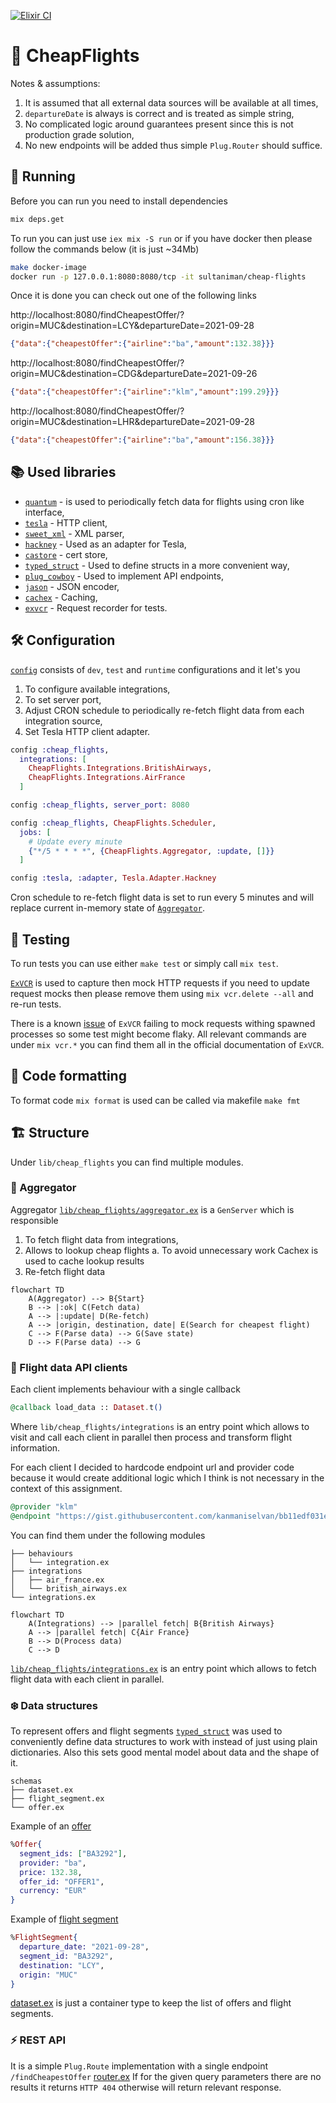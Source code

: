 [![Elixir CI](https://github.com/sultaniman/cheap-flights/actions/workflows/elixir.yml/badge.svg)](https://github.com/sultaniman/cheap-flights/actions/workflows/elixir.yml)

# 🛫 CheapFlights

Notes & assumptions:

  1. It is assumed that all external data sources will be available at all times,
  2. `departureDate` is always is correct and is treated as simple string,
  3. No complicated logic around guarantees present since this is not production grade solution,
  4. No new endpoints will be added thus simple `Plug.Router` should suffice.

## 🏃 Running

Before you can run you need to install dependencies

```sh
mix deps.get
```

To run you can just use `iex mix -S run` or if you have docker then please follow the commands below (it is just ~34Mb)

```sh
make docker-image
docker run -p 127.0.0.1:8080:8080/tcp -it sultaniman/cheap-flights
```

Once it is done you can check out one of the following links


http://localhost:8080/findCheapestOffer/?origin=MUC&destination=LCY&departureDate=2021-09-28

```json
{"data":{"cheapestOffer":{"airline":"ba","amount":132.38}}}
```

http://localhost:8080/findCheapestOffer/?origin=MUC&destination=CDG&departureDate=2021-09-26

```json
{"data":{"cheapestOffer":{"airline":"klm","amount":199.29}}}
```

http://localhost:8080/findCheapestOffer/?origin=MUC&destination=LHR&departureDate=2021-09-28

```json
{"data":{"cheapestOffer":{"airline":"ba","amount":156.38}}}
```

## 📚 Used libraries

* [`quantum`](https://hex.pm/packages/quantum) - is used to periodically fetch data for flights using cron like interface,
* [`tesla`](https://hex.pm/packages/tesla) - HTTP client,
* [`sweet_xml`](https://hex.pm/packages/sweet_xml) - XML parser,
* [`hackney`](https://hex.pm/packages/hackney) - Used as an adapter for Tesla,
* [`castore`](https://hex.pm/packages/castore) - cert store,
* [`typed_struct`](https://hex.pm/packages/typed_struct) - Used to define structs in a more convenient way,
* [`plug_cowboy`](https://hex.pm/packages/plug_cowboy) - Used to implement API endpoints,
* [`jason`](https://hex.pm/packages/jason) - JSON encoder,
* [`cachex`](https://hex.pm/packages/cachex) - Caching,
* [`exvcr`](https://hex.pm/packages/exvcr) - Request recorder for tests.

## 🛠️ Configuration

[`config`](./config/) consists of `dev`, `test` and `runtime` configurations and it let's you

1. To configure available integrations,
2. To set server port,
3. Adjust CRON schedule to periodically re-fetch flight data from each integration source,
4. Set Tesla HTTP client adapter.

```ex
config :cheap_flights,
  integrations: [
    CheapFlights.Integrations.BritishAirways,
    CheapFlights.Integrations.AirFrance
  ]

config :cheap_flights, server_port: 8080

config :cheap_flights, CheapFlights.Scheduler,
  jobs: [
    # Update every minute
    {"*/5 * * * *", {CheapFlights.Aggregator, :update, []}}
  ]

config :tesla, :adapter, Tesla.Adapter.Hackney
```

Cron schedule to re-fetch flight data is set to run every 5 minutes and will replace current
in-memory state of [`Aggregator`](./lib/cheap_flights/aggregator.ex).

## 🚧 Testing

To run tests you can use either `make test` or simply call `mix test`.

[`ExVCR`](https://hex.pm/packages/exvcr) is used to capture then mock HTTP requests if you need to update request mocks then please
remove them using `mix vcr.delete --all` and re-run tests.

There is a known [issue](https://github.com/parroty/exvcr/issues/58) of `ExVCR` failing to mock requests withing spawned processes so some test might become flaky.
All relevant commands are under `mix vcr.*` you can find them all in the official documentation of `ExVCR`.

## 🧮 Code formatting

To format code `mix format` is used can be called via makefile `make fmt`

## 🏗️ Structure

Under `lib/cheap_flights` you can find multiple modules.

### 🔮 Aggregator

Aggregator [`lib/cheap_flights/aggregator.ex`](./lib/cheap_flights/aggregator.ex) is a `GenServer` which is responsible

1. To fetch flight data from integrations,
2. Allows to lookup cheap flights
  a. To avoid unnecessary work Cachex is used to cache lookup results
3. Re-fetch flight data

```mermaid
flowchart TD
    A(Aggregator) --> B{Start}
    B --> |:ok| C(Fetch data)
    A --> |:update| D(Re-fetch)
    A --> |origin, destination, date| E(Search for cheapest flight)
    C --> F(Parse data) --> G(Save state)
    D --> F(Parse data) --> G
```

### 🐝 Flight data API clients

Each client implements behaviour with a single callback

```ex
@callback load_data :: Dataset.t()
```

Where `lib/cheap_flights/integrations` is an entry point which allows to visit and call
each client in parallel then process and transform flight information.

For each client I decided to hardcode endpoint url and provider code because it would create additional logic
which I think is not necessary in the context of this assignment.

```ex
@provider "klm"
@endpoint "https://gist.githubusercontent.com/kanmaniselvan/bb11edf031e254977b210c480a0bd89a/raw/ea9bcb65ba4bb2304580d6202ece88aee38540f8/afklm_response_sample.xml"
```

You can find them under the following modules

```
├── behaviours
│   └── integration.ex
├── integrations
│   ├── air_france.ex
│   └── british_airways.ex
└── integrations.ex
```

```mermaid
flowchart TD
    A(Integrations) --> |parallel fetch| B{British Airways}
    A --> |parallel fetch| C{Air France}
    B --> D(Process data)
    C --> D
```

[`lib/cheap_flights/integrations.ex`](./lib/cheap_flights/integrations.ex) is an entry point which
allows to fetch flight data with each client in parallel.

### ❄️ Data structures

To represent offers and flight segments [`typed_struct`](https://hex.pm/packages/typed_struct) was used
to conveniently define data structures to work with instead of just using plain dictionaries.
Also this sets good mental model about data and the shape of it.

```
schemas
├── dataset.ex
├── flight_segment.ex
└── offer.ex
```

Example of an [offer](./lib/cheap_flights/schemas/offer.ex)
```ex
%Offer{
  segment_ids: ["BA3292"],
  provider: "ba",
  price: 132.38,
  offer_id: "OFFER1",
  currency: "EUR"
}
```

Example of [flight segment](./lib/cheap_flights/schemas/flight_segment.ex)
```ex
%FlightSegment{
  departure_date: "2021-09-28",
  segment_id: "BA3292",
  destination: "LCY",
  origin: "MUC"
}
```

[dataset.ex](./lib/cheap_flights/schemas/dataset.ex) is just a container type to keep the list of offers and flight segments.

### ⚡️ REST API

It is a simple `Plug.Route` implementation with a single endpoint `/findCheapestOffer` [router.ex](./lib/cheap_flights/api/router.ex)
If for the given query parameters there are no results it returns `HTTP 404` otherwise will return relevant response.
